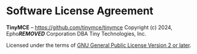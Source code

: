 # Software License Agreement

**TinyMCE** – [<https://github.com/tinymce/tinymce>](https://github.com/tinymce/tinymce)
Copyright (c) 2024, Epho***REMOVED*** Corporation DBA Tiny Technologies, Inc.

Licensed under the terms of [GNU General Public License Version 2 or later](http://www.gnu.org/licenses/gpl.html).
